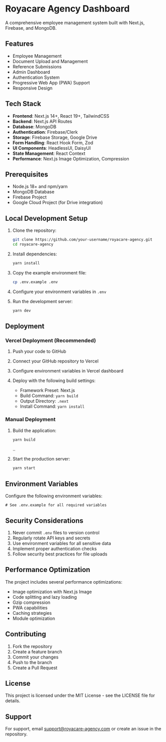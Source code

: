 # Royacare Agency Dashboard

A comprehensive employee management system built with Next.js, Firebase, and MongoDB.

## Features

- Employee Management
- Document Upload and Management
- Reference Submissions
- Admin Dashboard
- Authentication System
- Progressive Web App (PWA) Support
- Responsive Design

## Tech Stack

- **Frontend**: Next.js 14+, React 19+, TailwindCSS
- **Backend**: Next.js API Routes
- **Database**: MongoDB
- **Authentication**: Firebase/Clerk
- **Storage**: Firebase Storage, Google Drive
- **Form Handling**: React Hook Form, Zod
- **UI Components**: HeadlessUI, DaisyUI
- **State Management**: React Context
- **Performance**: Next.js Image Optimization, Compression

## Prerequisites

- Node.js 18+ and npm/yarn
- MongoDB Database
- Firebase Project
- Google Cloud Project (for Drive integration)

## Local Development Setup

1. Clone the repository:
   ```bash
   git clone https://github.com/your-username/royacare-agency.git
   cd royacare-agency
   ```

2. Install dependencies:
   ```bash
   yarn install
   ```

3. Copy the example environment file:
   ```bash
   cp .env.example .env
   ```

4. Configure your environment variables in `.env`

5. Run the development server:
   ```bash
   yarn dev
   ```

## Deployment

### Vercel Deployment (Recommended)

1. Push your code to GitHub

2. Connect your GitHub repository to Vercel

3. Configure environment variables in Vercel dashboard

4. Deploy with the following build settings:
   - Framework Preset: Next.js
   - Build Command: `yarn build`
   - Output Directory: `.next`
   - Install Command: `yarn install`

### Manual Deployment

1. Build the application:
   ```bash
   yarn build
   ```

   ..

2. Start the production server:
   ```bash
   yarn start
   ```

## Environment Variables

Configure the following environment variables:

```env
# See .env.example for all required variables
```

## Security Considerations

1. Never commit `.env` files to version control
2. Regularly rotate API keys and secrets
3. Use environment variables for all sensitive data
4. Implement proper authentication checks
5. Follow security best practices for file uploads

## Performance Optimization

The project includes several performance optimizations:

- Image optimization with Next.js Image
- Code splitting and lazy loading
- Gzip compression
- PWA capabilities
- Caching strategies
- Module optimization

## Contributing

1. Fork the repository
2. Create a feature branch
3. Commit your changes
4. Push to the branch
5. Create a Pull Request

## License

This project is licensed under the MIT License - see the LICENSE file for details.

## Support

For support, email support@royacare-agency.com or create an issue in the repository.